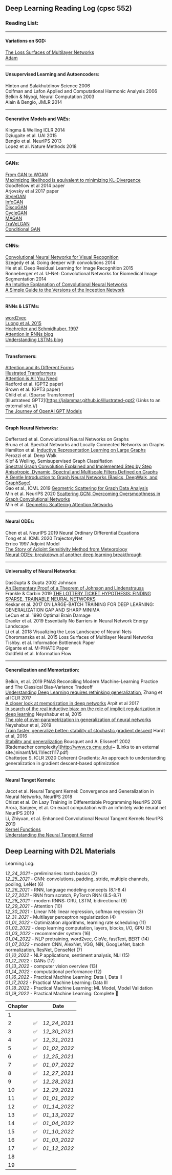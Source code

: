## Deep Learning Reading Log (cpsc 552)

### Reading List:
***
#### Variations on SGD: <br/>
[The Loss Surfaces of Multilayer Networks](https://arxiv.org/abs/1412.0233) <br/>
[Adam](https://towardsdatascience.com/adam-latest-trends-in-deep-learning-optimization-6be9a291375c) <br/>
***
#### Unsupervised Learning and Autoencoders: <br/>
Hinton and Salakhutdinov Science 2006 <br/>
Coifman and Lafon Applied and Computational Harmonic Analysis 2006 <br/>
Belkin & Niyogi, Neural Computation 2003 <br/>
Alain & Bengio, JMLR 2014 <br/>
***
#### Generative Models and VAEs: <br/>
Kingma & Welling ICLR 2014 <br/>
Dziugaite et al.  UAI 2015 <br/>
Bengio et al. NeurIPS 2013 <br/>
Lopez et al. Nature Methods 2018 <br/>
***
#### GANs: <br/>
[From GAN to WGAN](https://lilianweng.github.io/lil-log/2017/08/20/from-GAN-to-WGAN.html) <br/>
[Maximizing likelihood is equivalent to minimizing KL-Divergence](https://agustinus.kristia.de/techblog/2017/01/26/kl-mle/) <br/>
Goodfellow et al 2014 paper <br/>
Arjovsky et al 2017 paper <br/>
[StyleGAN](https://arxiv.org/pdf/1812.04948.pdf) <br/>
[InfoGAN](https://arxiv.org/pdf/1606.03657.pdf) <br/>
[DiscoGAN](https://arxiv.org/abs/1703.05192) <br/>
[CycleGAN](https://arxiv.org/abs/1703.10593) <br/>
[MAGAN](http://proceedings.mlr.press/v80/amodio18a.html) <br/>
[TraVeLGAN](https://arxiv.org/abs/1902.09631) <br/>
[Conditional GAN](https://arxiv.org/pdf/1411.1784.pdf) <br/>
***
#### CNNs: <br/>
[Convolutional Neural Networks for Visual Recognition](https://cs231n.github.io/convolutional-networks/) <br/>
Szegedy et al. Going deeper with convolutions 2014 <br/>
He et al. Deep Residual Learning for Image Recognition 2015 <br/>
Ronneberger et al.  U-Net: Convolutional Networks for Biomedical Image Segmentation 2014 <br/>
[An Intuitive Explanation of Convolutional Neural Networks](https://ujjwalkarn.me/2016/08/11/intuitive-explanation-convnets/) <br/>
[A Simple Guide to the Versions of the Inception Network](https://towardsdatascience.com/a-simple-guide-to-the-versions-of-the-inception-network-7fc52b863202) <br/>
***
#### RNNs & LSTMs: <br/>
[word2vec](https://arxiv.org/abs/1301.3781) <br/>
[Luong et al. 2015](https://arxiv.org/abs/1508.04025) <br/>
[Hochreiter and Schmidhuber. 1997](https://www.bioinf.jku.at/publications/older/2604.pdf) <br/>
[Attention in RNNs blog](https://medium.datadriveninvestor.com/attention-in-rnns-321fbcd64f05) <br/>
[Understanding LSTMs blog](http://colah.github.io/posts/2015-08-Understanding-LSTMs/) <br/>
***
#### Transformers: <br/>
[Attention and its Different Forms](https://towardsdatascience.com/attention-and-its-different-forms-7fc3674d14dc) <br/>
[Illustrated Transformers](http://jalammar.github.io/illustrated-transformer/) <br/>
[Attention is All You Need](https://arxiv.org/abs/1706.03762) <br/>
Radford et al. (GPT2 paper) <br/>
Brown et al. (GPT3 paper) <br/>
Child et al. (Sparse Transformer) <br/>
[Illustrateed GPT2](https://jalammar.github.io/illustrated-gpt2 (Links to an external site.)/) <br/>
[The Journey of OpenAI GPT Models](https://medium.com/walmartglobaltech/the-journey-of-open-ai-gpt-models-32d95b7b7fb2) <br/>
***
#### Graph Neural Networks: <br/>
Defferrard et al. Convolutional Neural Networks on Graphs <br/>
Bruna et al. Spectral Networks and Locally Connected Networks on Graphs <br/>
Hamilton et al. [Inductive Representation Learning on Large Graphs](https://cs.stanford.edu/people/jure/pubs/graphsage-nips17.pdf) <br/>
Perozzi et al. Deep Walk <br/>
Kipf & Welling, Semisupervised Graph Classifiation <br/>
[Spectral Graph Convolution Explained and Implemented Step by Step](https://towardsdatascience.com/spectral-graph-convolution-explained-and-implemented-step-by-step-2e495b57f801) <br/>
[Anisotropic, Dynamic, Spectral and Multiscale Filters Defined on Graphs](https://towardsdatascience.com/tutorial-on-graph-neural-networks-for-computer-vision-and-beyond-part-2-be6d71d70f49) <br/>
[A Gentle Introduction to Graph Neural Networks (Basics, DeepWalk, and GraphSage)](https://towardsdatascience.com/a-gentle-introduction-to-graph-neural-network-basics-deepwalk-and-graphsage-db5d540d50b3) <br/>
Gao et al., ICML 2019 [Geometric Scattering for Graph Data Analysis](http://proceedings.mlr.press/v97/gao19e/gao19e.pdf) <br/>
Min et al. NeurIPS 2020 [Scattering GCN: Overcoming Oversmoothness in Graph Convolutional Networks](https://arxiv.org/pdf/2003.08414.pdf) <br/>
Min et al. [Geometric Scattering Attention Networks](https://arxiv.org/abs/2010.15010)
***
#### Neural ODEs: <br/>
Chen et al. NeurIPS 2019 Neural Ordinary Differential Equations <br/>
Tong et al. ICML 2020 TrajectoryNet <br/>
Errico 1997 Adjoint Model <br/>
[The Story of Adjoint Sensitivity Method from Meteorology](https://towardsdatascience.com/the-story-of-adjoint-sensitivity-method-from-meteorology-906ab2796c73) <br/>
[Neural ODEs: breakdown of another deep learning breakthrough](https://towardsdatascience.com/neural-odes-breakdown-of-another-deep-learning-breakthrough-3e78c7213795) <br/>
***
#### Universality of Neural Networks: <br/>
DasGupta & Gupta 2002 Johnson <br/>
[An Elementary Proof of a Theorem of Johnson and Lindenstrauss](https://cseweb.ucsd.edu/~dasgupta/papers/jl.pdf) <br/>
Frankle & Carbin 2019 [THE LOTTERY TICKET HYPOTHESIS: FINDING SPARSE, TRAINABLE NEURAL NETWORKS](https://arxiv.org/pdf/1803.03635.pdf) <br/>
Keskar et al. 2017 ON LARGE-BATCH TRAINING FOR DEEP LEARNING: GENERALIZATION GAP AND SHARP MINIMA <br/>
LeCun et al. 1990 Optimal Brain Damage <br/>
Draxler et al. 2019 Essentially No Barriers in Neural Network Energy Landscape <br/>
Li et al. 2018 Visualizing the Loss Landscape of Neural Nets <br/>
Choromanska et al. 2015 Loss Surfaces of Multilayer Neural Networks <br/>
Tishby. et al. Information Bottleneck Paper <br/>
Gigante et al. M-PHATE Paper <br/>
Goldfeld et al. Information Flow <br/>
***
#### Generalization and Memorization: <br/>
Belkin, et al. 2019 PNAS Reconciling Modern Machine-Learning Practice and The Classical Bias-Variance Tradeoff <br/>
[Understanding Deep Learning requires rethinking generalization](https://arxiv.org/pdf/1611.03530.pdf), Zhang et al ICLR 2017 <br/>
[A closer look at memorization in deep networks](https://arxiv.org/pdf/1706.05394.pdf) Arpit et al 2017 <br/>
[In search of the real inductive bias: on the role of implicit regularization in deep learning](https://arxiv.org/pdf/1412.6614.pdf) Neyshabur et al, 2015 <br/>
[The role of over-parametrization in generalization of neural networks](https://arxiv.org/pdf/1805.12076.pdf) Neyshabur et al, 2019 <br/>
[Train faster, generalize better: stability of stochastic gradient descent](https://arxiv.org/pdf/1509.01240.pdf) Hardt et al, 2016 <br/>
[Stability and generalization](https://www.academia.edu/13743279/Stability_and_generalization) Bousquet and A. Elisseeff 2002 <br/>
[Rademacher complexity](http://www.cs.cmu.edu/~ (Links to an external site.)ninamf/ML11/lect1117.pdf) <br/>
Chatterjee S. ICLR 2020 Coherent Gradients: An approach to understanding generalization in gradient descent-based optimization <br/>
***
#### Neural Tanget Kernels: <br/>
Jacot et al. Neural Tangent Kernel: Convergence and Generalization in Neural Networks, NeurIPS 2018 <br/>
Chizat et al. On Lazy Training in Differentiable Programming NeurIPS 2019 <br/>
Arora, Sanjeev, et al. On exact computation with an infinitely wide neural net NeurIPS 2019 <br/>
Li, Zhiyuan, et al. Enhanced Convolutional Neural Tangent Kernels NeurIPS 2019 <br/>
[Kernel Functions](https://towardsdatascience.com/kernel-function-6f1d2be6091) <br/>
[Understanding the Neural Tangent Kernel](https://rajatvd.github.io/NTK/) <br/>

## Deep Learning with D2L Materials

Learning Log:

_12_24_2021_ - preliminaries: torch basics (2) <br/>
_12_25_2021_ - CNN: convolutions, padding, stride, multiple channels, pooling, LeNet (6) <br/>
_12_26_2021_ - RNN, language modeling concepts (8.1-8.4) <br/>
_12_27_2021_ - RNN from scratch, PyTorch RNN (8.5-8.7) <br/>
_12_28_2021_ - modern RNNS: GRU, LSTM, bidirectional (9) <br/>
_12_29_2021_ - Attention (10) <br/>
_12_30_2021_ - Linear NN: linear regression, softmax regression (3) <br/>
_12_31_2021_ - Multilayer perceptron regularization (4) <br/>
_01_01_2022_ - Optimization algorithms, learning rate scheduling (11) <br/>
_01_02_2022_ - deep learning computation, layers, blocks, I/O, GPU (5) <br/>
_01_03_2022_ - recommender system (16) <br/>
_01_04_2022_ - NLP pretraining, word2vec, GloVe, fastText, BERT (14) <br/>
_01_07_2022_ - modern CNN, AlexNet, VGG, NiN, GoogLeNet, batch normalization, ResNet, DenseNet (7) <br/>
_01_10_2022_ - NLP applications, sentiment analysis, NLI (15) <br/>
_01_12_2022_ - GANs (17) <br/>
_01_13_2022_ - computer vision overview (13) <br/>
_01_14_2022_ - computational performance (12) <br/>
_01_16_2022_ - Practical Machine Learning: Data I, Data II <br/>
_01_17_2022_ - Practical Machine Learning: Data III <br/>
_01_18_2022_ - Practical Machine Learning: ML Model, Model Validation <br/>
_01_19_2022_ - Practical Machine Learning: Complete 🚩 <br/>

| Chapter |   | Date |
|---------|---|------|
| 1       |   |      | 
| 2       | ✅ |  _12_24_2021_  |
| 3       | ✅ |  _12_30_2021_  |
| 4       | ✅ |  _12_31_2021_  |
| 5       | ✅ |  _01_02_2022_  |
| 6       | ✅ |  _12_25_2021_  |
| 7       | ✅ |  _01_07_2022_  |
| 8       | ✅ |  _12_27_2021_  |
| 9       | ✅ |  _12_28_2021_  |
| 10      | ✅ |  _12_29_2021_  |
| 11      | ✅ |  _01_01_2022_  |
| 12      | ✅ |  _01_14_2022_  |
| 13      | ✅ |  _01_13_2022_  |
| 14      | ✅ |  _01_04_2022_  |
| 15      | ✅ |  _01_10_2022_  |
| 16      | ✅ |  _01_03_2022_  |
| 17      | ✅ |  _01_12_2022_  |
| 18      |   |      |
| 19      |   |      |
